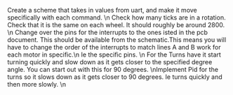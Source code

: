 Create a scheme that takes in values from uart, and make it move specifically with each command. \n
Check how many ticks are in a rotation. Check that it is the same on each wheel. It should roughly be around 2800. \n
Change over the pins for the interrupts to the ones isted in the pcb document. This should be available from the schematic.This means you will have to change the order of the interrupts to match lines A and B work for each motor in specific.\n Ie the specific pins. \n
For the Turns have it start turning quickly and slow down as it gets closer to the specified degree angle. You can start out with this for 90 degrees. \nImplement Pid for the turns so it slows down as it gets closer to 90 degrees. Ie turns quickly and then more slowly. \n

